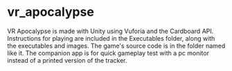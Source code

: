 # vr_apocalypse

VR Apocalypse is made with Unity using Vuforia and the Cardboard API. 
Instructions for playing are included in the Executables folder, along with the executables and images.
The game's source code is in the folder named like it.
The companion app is for quick gameplay test with a pc monitor instead of a printed version of the tracker.
